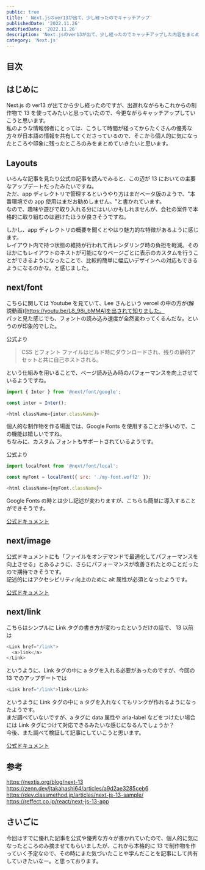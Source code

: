 ```yaml
---
public: true
title: ' Next.jsのver13が出て、少し経ったのでキャッチアップ'
publishedDate: '2022.11.26'
modifiedDate: '2022.11.26'
description: 'Next.jsのver13が出て、少し経ったのでキャッチアップした内容をまとめ'
category: 'Next.js'
---
```


## 目次

## はじめに

Next.js の ver13 が出てから少し経ったのですが、出遅れながらもこれからの制作物で 13 を使ってみたいと思っていたので、今更ながらキャッチアップしていこうと思います。  
私のような情報弱者にとっては、こうして時間が経ってからたくさんの優秀な方々が日本語の情報を共有してくださっているので、そこから個人的に気になったところや印象に残ったところのみをまとめていきたいと思います。

## Layouts

いろんな記事を見たり公式の記事を読んでみると、この辺が 13 においての主要なアップデートだったみたいですね。  
ただ、app ディレクトリで管理するというやり方はまだベータ版のようで、"本番環境での app 使用はまだお勧めしません。"と書かれています。  
なので、趣味や遊びで取り入れる分にはいいかもしれませんが、会社の案件で本格的に取り組むのは避けたほうが良さそうですね。

しかし、app ディレクトリの概要を聞くとやはり魅力的な特徴があるように感じます。  
レイアウト内で持つ状態の維持が行われて再レンダリング時の負担を軽減。そのほかにもレイアウトのネストが可能になりページごとに表示のカスタムを行うことができるようになったことで、比較的簡単に幅広いデザインへの対応もできるようになるのかな。と感じました。

## next/font

こちらに関しては Youtube を見ていて、Lee さんという vercel の中の方が(解説動画)[https://youtu.be/L8_98i_bMMA]を出されて知りました。  
パッと見た感じでも、フォントの読み込み速度が全然変わってくるんだな。というのが印象的でした。

公式より

> CSS とフォント ファイルはビルド時にダウンロードされ、残りの静的アセットと共に自己ホストされる。

という仕組みを用いることで、ページ読み込み時のパフォーマンスを向上させているようですね。

```js
import { Inter } from '@next/font/google';

const inter = Inter();

<html className={inter.className}>
```

個人的な制作物を作る場面では、Google Fonts を使用することが多いので、この機能は嬉しいですね。  
ちなみに、カスタム フォントもサポートされているようです。

公式より

```js
import localFont from '@next/font/local';

const myFont = localFont({ src: './my-font.woff2' });

<html className={myFont.className}>
```

Google Fonts の時とは少し記述が変わりますが、こちらも簡単に導入することができそうです。

[公式ドキュメント](https://nextjs.org/blog/next-13#nextfont)

## next/image

公式ドキュメントにも「ファイルをオンデマンドで最適化してパフォーマンスを向上させる」とあるように、さらにパフォーマンスが改善されたとのことだったので期待できそうです。  
記述的にはアクセシビリティ向上のために alt 属性が必須となったようです。

[公式ドキュメント](https://nextjs.org/blog/next-13#nextimage)

## next/link

こちらはシンプルに Link タグの書き方が変わったというだけの話で、
13 以前は

```js
<Link href="/link">
  <a>link</a>
</Link>
```

というように、Link タグの中に a タグを入れる必要があったのですが、今回の 13 でのアップデートでは

```js
<Link href="/link">link</Link>
```

というように Link タグの中に a タグを入れなくてもリンクが作れるようになったようです。  
まだ調べていないですが、a タグに data 属性や aria-label などをつけたい場合には Link タグにつけて対応できるみたいな感じになるんでしょうか？  
今後、また調べて検証して記事にしていこうと思います。

[公式ドキュメント](https://nextjs.org/blog/next-13#nextfont)

## 参考

https://nextjs.org/blog/next-13  
https://zenn.dev/jtakahashi64/articles/a9d2ae3285ceb6
https://dev.classmethod.jp/articles/next-js-13-sample/
https://reffect.co.jp/react/next-js-13-app

## さいごに

今回はすでに優れた記事を公式や優秀な方々が書かれていたので、個人的に気になったところのみ摘ませてもらいましたが、これから本格的に 13 で制作物を作っていく予定なので、その時にまた気づいたことや学んだことを記事にして共有していきたいなー。と思っております。
